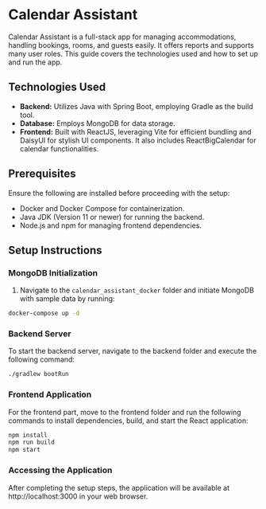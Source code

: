 # Calendar Assistant

Calendar Assistant is a full-stack app for managing accommodations, handling bookings, rooms, and guests easily. It offers reports and supports many user roles. This guide covers the technologies used and how to set up and run the app.

## Technologies Used

- **Backend:** Utilizes Java with Spring Boot, employing Gradle as the build tool.
- **Database:** Employs MongoDB for data storage.
- **Frontend:** Built with ReactJS, leveraging Vite for efficient bundling and DaisyUI for stylish UI components. It also includes ReactBigCalendar for calendar functionalities.

## Prerequisites

Ensure the following are installed before proceeding with the setup:
- Docker and Docker Compose for containerization.
- Java JDK (Version 11 or newer) for running the backend.
- Node.js and npm for managing frontend dependencies.

## Setup Instructions

### MongoDB Initialization

1. Navigate to the `calendar_assistant_docker` folder and initiate MongoDB with sample data by running:

```bash
docker-compose up -d
```
### Backend Server
To start the backend server, navigate to the backend folder and execute the following command:

```bash
./gradlew bootRun
```

### Frontend Application
For the frontend part, move to the frontend folder and run the following commands to install dependencies, build, and start the React application:

```bash
npm install
npm run build
npm start
```
### Accessing the Application
After completing the setup steps, the application will be available at http://localhost:3000 in your web browser.
